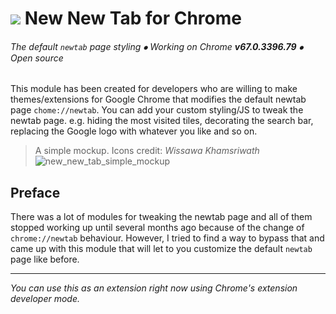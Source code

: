 
 # ![](https://dl.dropboxusercontent.com/s/jn4w6wlbj92e8mt/nn_tab_32p.png) New New Tab for Chrome
 ###### The default `newtab` page styling ⦁ Working on Chrome **v67.0.3396.79** ⦁ Open source

This module has been created for developers who are willing to make themes/extensions for Google Chrome that modifies the default newtab page `chome://newtab`. You can add your custom styling/JS to tweak the newtab page. e.g. hiding the most visited tiles, decorating the search bar, replacing the Google logo with whatever you like and so on.  

> A simple mockup. Icons credit: *Wissawa Khamsriwath* 
![new_new_tab_simple_mockup](https://dl.dropboxusercontent.com/s/yphf5br7p3694f4/new_new_tab_simple_mockup.jpg)


## Preface
There was a lot of modules for tweaking the newtab page and all of them stopped working up until several months ago because of the change of `chrome://newtab` behaviour. However, I tried to find a way to bypass that and came up with this module that will let to you customize the default `newtab` page like before. 

---

*You can use this as an extension right now using Chrome's extension developer mode.*
